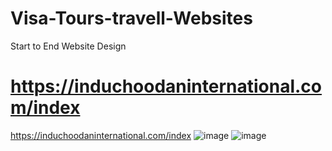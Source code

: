 # Visa-Tours-travell-Websites
Start to End Website Design
# https://induchoodaninternational.com/index
https://induchoodaninternational.com/index
![image](https://github.com/user-attachments/assets/9b738a31-d078-425e-a76f-27df0322a8d0)
![image](https://github.com/user-attachments/assets/be3a7770-5e22-45de-ba0d-60772ad0f831)
